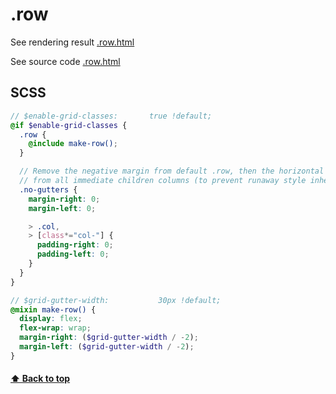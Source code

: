 [0.0]: #.row

[1]:https://823406519.github.io/Bootstrap/Appendix/1Layout-2-.row.html
[2]: ../Appendix/1Layout-2-.row.html
# .row
See rendering result [.row.html][1]

See source code [.row.html][2]
## SCSS
```SCSS
// $enable-grid-classes:       true !default;
@if $enable-grid-classes {
  .row {
    @include make-row();
  }

  // Remove the negative margin from default .row, then the horizontal padding
  // from all immediate children columns (to prevent runaway style inheritance).
  .no-gutters {
    margin-right: 0;
    margin-left: 0;

    > .col,
    > [class*="col-"] {
      padding-right: 0;
      padding-left: 0;
    }
  }
}

// $grid-gutter-width:           30px !default;
@mixin make-row() {
  display: flex;
  flex-wrap: wrap;
  margin-right: ($grid-gutter-width / -2);
  margin-left: ($grid-gutter-width / -2);
}


```
#### [⬆ Back to top][0.0]